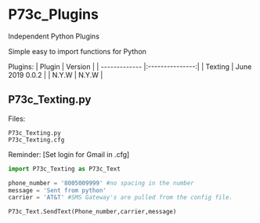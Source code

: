 # P73c_Plugins
Independent Python Plugins


Simple easy to import functions for Python

Plugins:
| Plugin  	| Version         |
| ------------- |:---------------:|
| Texting       | June 2019 0.0.2 | 
| N.Y.W         |   N.Y.W         |

	

## P73c_Texting.py

Files:  

	P73c_Texting.py
	P73c_Texting.cfg

Reminder: [Set login for Gmail in .cfg]


```python
import P73c_Texting as P73c_Text

phone_number = '8005009999' #no spacing in the number
message = 'Sent from python'
carrier = 'AT&T' #SMS Gateway's are pulled from the config file.

P73c_Text.SendText(Phone_number,carrier,message)
```	

